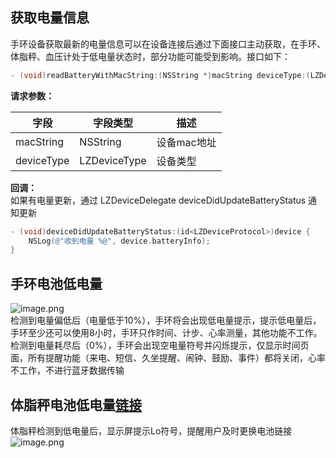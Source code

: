 
<a name="rElKV"></a>
## 获取电量信息
手环设备获取最新的电量信息可以在设备连接后通过下面接口主动获取，在手环、体脂秤、血压计处于低电量状态时，部分功能可能受到影响。接口如下：
```objectivec
- (void)readBatteryWithMacString:(NSString *)macString deviceType:(LZDeviceType)deviceType;
```

**请求参数：**

| 字段 | 字段类型 | 描述 |
| --- | --- | --- |
| macString | NSString | 设备mac地址 |
| deviceType | LZDeviceType | 设备类型 |

**回调：**<br />如果有电量更新，通过 LZDeviceDelegate deviceDidUpdateBatteryStatus 通知更新
```objectivec
- (void)deviceDidUpdateBatteryStatus:(id<LZDeviceProtocol>)device {
    NSLog(@"收到电量 %@", device.batteryInfo);
}
```
<a name="kGH8w"></a>
## 手环电池低电量
![image.png](https://cdn.nlark.com/yuque/0/2021/png/265997/1616057160604-3f5f12f3-a462-4a38-98b3-2956f1cbf7cf.png#averageHue=%235b5858&height=208&id=QpJYH&name=image.png&originHeight=208&originWidth=464&originalType=binary&ratio=1&rotation=0&showTitle=false&size=27074&status=done&style=none&title=&width=464)<br />检测到电量偏低后（电量低于10%），手环将会出现低电量提示，提示低电量后， 手环至少还可以使用8小时，手环只作时间、计步、心率测量，其他功能不工作。<br />检测到电量耗尽后（0%），手环会出现空电量符号并闪烁提示，仅显示时间页面，所有提醒功能（来电、短信、久坐提醒、闹钟、鼓励、事件）都将关闭，心率不工作，不进行蓝牙数据传输
<a name="VQyok"></a>
## 体脂秤电池低电量[链接]()
体脂秤检测到低电量后，显示屏提示Lo符号，提醒用户及时更换电池链接[<br />](https://docs.leshiguang.com/dev-android/bluetooth/reference/device)![image.png](https://cdn.nlark.com/yuque/0/2021/png/265997/1616057645281-e8ec7b40-c91e-4c00-ae28-ff17609693d3.png#averageHue=%23aba599&height=580&id=c2fUY&name=image.png&originHeight=676&originWidth=852&originalType=binary&ratio=1&rotation=0&showTitle=false&size=401557&status=done&style=none&title=&width=731)

